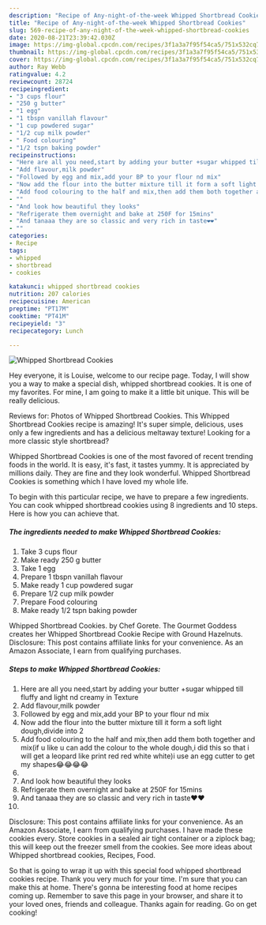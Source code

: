 ```yaml
---
description: "Recipe of Any-night-of-the-week Whipped Shortbread Cookies"
title: "Recipe of Any-night-of-the-week Whipped Shortbread Cookies"
slug: 569-recipe-of-any-night-of-the-week-whipped-shortbread-cookies
date: 2020-08-21T23:39:42.030Z
image: https://img-global.cpcdn.com/recipes/3f1a3a7f95f54ca5/751x532cq70/whipped-shortbread-cookies-recipe-main-photo.jpg
thumbnail: https://img-global.cpcdn.com/recipes/3f1a3a7f95f54ca5/751x532cq70/whipped-shortbread-cookies-recipe-main-photo.jpg
cover: https://img-global.cpcdn.com/recipes/3f1a3a7f95f54ca5/751x532cq70/whipped-shortbread-cookies-recipe-main-photo.jpg
author: Ray Webb
ratingvalue: 4.2
reviewcount: 28724
recipeingredient:
- "3 cups flour"
- "250 g butter"
- "1 egg"
- "1 tbspn vanillah flavour"
- "1 cup powdered sugar"
- "1/2 cup milk powder"
- " Food colouring"
- "1/2 tspn baking powder"
recipeinstructions:
- "Here are all you need,start by adding your butter +sugar whipped till fluffy and light nd creamy in Texture"
- "Add flavour,milk powder"
- "Followed by egg and mix,add your BP to your flour nd mix"
- "Now add the flour into the butter mixture till it form a soft light dough,divide into 2"
- "Add food colouring to the half and mix,then add them both together and mix(if u like u can add the colour to the whole dough,i did this so that i will get a leopard like print red red white white)i use an egg cutter to get my shapes😂😂😂😂"
- ""
- "And look how beautiful they looks"
- "Refrigerate them overnight and bake at 250F for 15mins"
- "And tanaaa they are so classic and very rich in taste❤❤"
- ""
categories:
- Recipe
tags:
- whipped
- shortbread
- cookies

katakunci: whipped shortbread cookies 
nutrition: 207 calories
recipecuisine: American
preptime: "PT17M"
cooktime: "PT41M"
recipeyield: "3"
recipecategory: Lunch

---
```



![Whipped Shortbread Cookies](https://img-global.cpcdn.com/recipes/3f1a3a7f95f54ca5/751x532cq70/whipped-shortbread-cookies-recipe-main-photo.jpg)

Hey everyone, it is Louise, welcome to our recipe page. Today, I will show you a way to make a special dish, whipped shortbread cookies. It is one of my favorites. For mine, I am going to make it a little bit unique. This will be really delicious.

Reviews for: Photos of Whipped Shortbread Cookies. This Whipped Shortbread Cookies recipe is amazing! It&#39;s super simple, delicious, uses only a few ingredients and has a delicious meltaway texture! Looking for a more classic style shortbread?

Whipped Shortbread Cookies is one of the most favored of recent trending foods in the world. It is easy, it's fast, it tastes yummy. It is appreciated by millions daily. They are fine and they look wonderful. Whipped Shortbread Cookies is something which I have loved my whole life.


To begin with this particular recipe, we have to prepare a few ingredients. You can cook whipped shortbread cookies using 8 ingredients and 10 steps. Here is how you can achieve that.

<!--inarticleads1-->

##### The ingredients needed to make Whipped Shortbread Cookies:

1. Take 3 cups flour
1. Make ready 250 g butter
1. Take 1 egg
1. Prepare 1 tbspn vanillah flavour
1. Make ready 1 cup powdered sugar
1. Prepare 1/2 cup milk powder
1. Prepare  Food colouring
1. Make ready 1/2 tspn baking powder


Whipped Shortbread Cookies. by Chef Gorete. The Gourmet Goddess creates her Whipped Shortbread Cookie Recipe with Ground Hazelnuts. Disclosure: This post contains affiliate links for your convenience. As an Amazon Associate, I earn from qualifying purchases. 

<!--inarticleads2-->

##### Steps to make Whipped Shortbread Cookies:

1. Here are all you need,start by adding your butter +sugar whipped till fluffy and light nd creamy in Texture
1. Add flavour,milk powder
1. Followed by egg and mix,add your BP to your flour nd mix
1. Now add the flour into the butter mixture till it form a soft light dough,divide into 2
1. Add food colouring to the half and mix,then add them both together and mix(if u like u can add the colour to the whole dough,i did this so that i will get a leopard like print red red white white)i use an egg cutter to get my shapes😂😂😂😂
1. 
1. And look how beautiful they looks
1. Refrigerate them overnight and bake at 250F for 15mins
1. And tanaaa they are so classic and very rich in taste❤❤
1. 


Disclosure: This post contains affiliate links for your convenience. As an Amazon Associate, I earn from qualifying purchases. I have made these cookies every. Store cookies in a sealed air tight container or a ziplock bag; this will keep out the freezer smell from the cookies. See more ideas about Whipped shortbread cookies, Recipes, Food. 

So that is going to wrap it up with this special food whipped shortbread cookies recipe. Thank you very much for your time. I'm sure that you can make this at home. There's gonna be interesting food at home recipes coming up. Remember to save this page in your browser, and share it to your loved ones, friends and colleague. Thanks again for reading. Go on get cooking!
